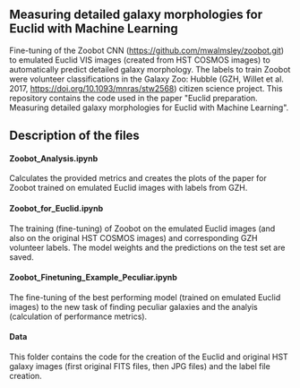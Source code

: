 ## Measuring detailed galaxy morphologies for Euclid with Machine Learning
Fine-tuning of the Zoobot CNN (https://github.com/mwalmsley/zoobot.git) to emulated Euclid VIS images (created from HST COSMOS images) to automatically predict detailed galaxy morphology. The labels to train Zoobot were volunteer classifications in the Galaxy Zoo: Hubble (GZH, Willet et al. 2017, https://doi.org/10.1093/mnras/stw2568) citizen science project. This repository contains the code used in the paper "Euclid preparation. Measuring detailed galaxy morphologies for Euclid with Machine Learning".

## Description of the files

#### Zoobot_Analysis.ipynb
Calculates the provided metrics and creates the plots of the paper for Zoobot trained on emulated Euclid images with labels from GZH.

#### Zoobot_for_Euclid.ipynb
The training (fine-tuning) of Zoobot on the emulated Euclid images (and also on the original HST COSMOS images) and corresponding GZH volunteer labels. The model weights and the predictions on the test set are saved.

#### Zoobot_Finetuning_Example_Peculiar.ipynb
The fine-tuning of the best performing model (trained on emulated Euclid images) to the new task of finding peculiar galaxies and the analyis (calculation of performance metrics).

#### Data
This folder contains the code for the creation of the Euclid and original HST galaxy images (first original FITS files, then JPG files) and the label file creation.
